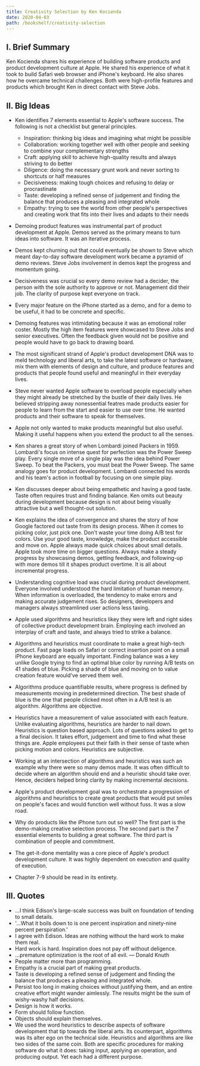 ```yaml
---
title: Creativity Selection by Ken Kocienda
date: 2020-04-03
path: /bookshelf/creativity-selection
---
```


## I. Brief Summary

Ken Kocienda shares his experience of building software products and product development culture at Apple. He shared his experience of what it took to build Safari web browser and iPhone's keyboard. He also shares how he overcame technical challenges. Both were high-profile features and products which brought Ken in direct contact with Steve Jobs.

## II. Big Ideas

- Ken identifies 7 elements essential to Apple's software success. The following is not a checklist but general principles.
    - Inspiration: thinking big ideas and imagining what might be possible
    - Collaboration: working together well with other people and seeking to combine your complementary strengths
    - Craft: applying skill  to achieve high-quality results and always striving to do better
    - Diligence: doing the necessary grunt work and never sorting to shortcuts or half measures
    - Decisiveness: making tough choices and refusing to delay or procrastinate
    - Taste: developing a refined sense of judgement and finding the balance that produces a pleasing and integrated whole
    - Empathy: trying to see the world from other people's perspectives and creating work that fits into their lives and adapts to their needs
- Demoing product features was instrumental part of product development at Apple. Demos served as the primary means to turn ideas into software. It was an iterative process.
- Demos kept churning out that could eventually be shown to Steve which meant day-to-day software development work became a pyramid of demo reviews. Steve Jobs involvement in demos kept the progress and momentum going.
- Decisiveness was crucial so every demo review had a decider, the person with the sole authority to approve or not. Management did their job. The clarity of purpose kept everyone on track.
- Every major feature on the iPhone started as a demo, and for a demo to be useful, it had to be concrete and specific.
- Demoing features was intimidating because it was an emotional roller coster. Mostly the high item features were showcased to Steve Jobs and senior executives. Often the feedback given would not be positive and people would have to go back to drawing board.
- The most significant strand of Apple's product development DNA was to meld technology and liberal arts, to take the latest software or hardware, mix them with elements of design and culture, and produce features and products that people found useful and meaningful in their everyday lives.
- Steve never wanted Apple software to overload people especially when they might already be stretched by the bustle of their daily lives. He believed stripping away nonessential featres made products easier for people to learn from the start and easier to use over time. He wanted products and their software to speak for themselves.
- Apple not only wanted to make products meaningful but also useful. Making it useful happens when you extend the product to all the senses.
- Ken shares a great story of when Lombardi joined Packers in 1959. Lombardi's focus on intense quest for perfection was the Power Sweep play. Every single move of a single play was the idea behind Power Sweep. To beat the Packers, you must beat the Power Sweep. The same analogy goes for product development. Lombardi connected his words and his team's action in football by focusing on one simple play.
- Ken discusses deeper about being empathetic and having a good taste. Taste often requires trust and finding balance. Ken omits out beauty during development because design is not about being visually attractive but a well thought-out solution.
- Ken explains the idea of convergence and shares the story of how Google factored out taste from its design process. When it comes to picking color, just pick one. Don't waste your time doing A/B test for colors. Use your good taste, knowledge, make the product accessible and move on. Apple always made quick choices about small details. Apple took more time on bigger questions. Always make a steady progress by showcasing demos, getting feedback, and following-up with more demos till it shapes product overtime. It is all about incremental progress.
- Understanding cognitive load was crucial during product development. Everyone involved understood the hard limitation of human memory. When information is overloaded, the tendency to make errors and making accurate judgement rises. So designers, developers and managers always streamlined user actions less taxing.
- Apple used algorithms and heuristics likey they were left and right sides of collective product development brain. Employing each involved an interplay of craft and taste, and always tried to strike a balance.
- Algorithms and heuristics must coordinate to make a great high-tech product. Fast page loads on Safari or correct insertion point on a small iPhone keyboard are equally important. Finding balance was a key unlike Google trying to find an optimal blue color by running A/B tests on 41 shades of blue. Picking a shade of blue and moving on to value creation feature would've served them well.
- Algorithms produce quantifiable results, where progress is defined by measurements moving in predetermined direction. The best shade of blue is the one that people clicked most often in a A/B test is an algorithm. Algorithms are objective.
- Heuristics have a measurement of value associated with each feature. Unlike evaluating algorithms, heuristics are harder to nail down. Heuristics is question based approach. Lots of questions asked to get to a final decision. It takes effort, judgement and time to find what these things are. Apple employees put their faith in their sense of taste when picking motion and colors. Heuristics are subjective.
- Working at an intersection of algorithms and heuristics was such an example why there were so many demos made. It was often difficult to decide where an algorithm should end and a heuristic should take over. Hence, deciders helped bring clarity by making incremental decisions.
- Apple's product development goal was to orchestrate a progression of algorithms and heuristics to create great products that would put smiles on people's faces and would function well without fuss. It was a slow road.
- Why do products like the iPhone turn out so well? The first part is the demo-making creative selection process. The second part is the 7 essential elements to building a great software. The third part is combination of people and commitment. 
- The get-it-done mentality was a core piece of Apple's product development culture. It was highly dependent on execution and quality of execution.

- Chapter 7-9 should be read in its entirety.

## III. Quotes

- ...I think Edison's large-scale success was built on foundation of tending to small details.
- '...What it boils down to is one percent inspiration and ninety-nine percent perspiration.'
- I agree with Edison. Ideas are nothing without the hard work to make them real.
- Hard work is hard. Inspiration does not pay off without deligence.
- ...premature optimization is the root of all evil. — Donald Knuth
- People matter more than programming.
- Empathy is a crucial part of making great products.
- Taste is developing a refined sense of judgement and finding the balance that produces a pleasing and integrated whole.
- Persist too long in making choices without justifying them, and an entire creative effort might wander aimlessly. The results might be the sum of wishy-washy half decisions.
- Design is how it works.
- Form should follow function.
- Objects should explain themselves.
- We used the word heuristics to describe aspects of software development that tip towards the liberal arts. Its counterpart, algorithms was its alter ego on the technical side. Heuristics and algorithms are like two sides of the same coin. Both are specific procedures for making software do what it does: taking input, applying an operation, and producing output. Yet each had a different purpose.